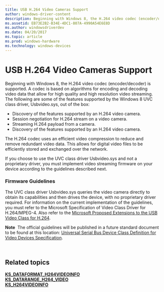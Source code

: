 ```yaml
---
title: USB H.264 Video Cameras Support
author: windows-driver-content
description: Beginning with Windows 8, the H.264 video codec (encoder/decoder) is supported.
ms.assetid: EB73E2B2-B34E-4DC1-807A-4990A54E6E8D
ms.author: windowsdriverdev
ms.date: 04/20/2017
ms.topic: article
ms.prod: windows-hardware
ms.technology: windows-devices
---
```


# USB H.264 Video Cameras Support


Beginning with Windows 8, the H.264 video codec (encoder/decoder) is supported. A codec is based on algorithms for encoding and decoding video data that allow for high quality and high resolution video streaming. The following are some of the features supported by the Windows 8 UVC class driver, Usbvideo.sys, out of the box:

-   Discovery of the features supported by an H.264 video camera.
-   Session negotiation for H.264 stream on a video camera.
-   Streaming H.264 payload from a camera.
-   Discovery of the features supported by an H.264 video camera.

The H.264 codec uses an efficient video compression to reduce and remove redundant video data. This allows for digital video files to be efficiently stored and exchanged over the network.

If you choose to use the UVC class driver Usbvideo.sys and not a proprietary driver, you must implement video streaming firmware on your device according to the guidelines described next.

### Firmware Guidelines

The UVC class driver Usbvideo.sys queries the video camera directly to obtain its capabilities and then drives the device, with no proprietary driver required. For information on the current implementation of the guidelines, you must refer to the Microsoft Specification of Video Class Driver for H.264/MPEG-4. Also refer to the [Microsoft Proposed Extensions to the USB Video Class for H.264](http://go.microsoft.com/fwlink/p/?LinkId=233063).

**Note**  The official guidelines will be published in a future standard document to be found at this location: [Universal Serial Bus Device Class Definition for Video Devices Specification](http://go.microsoft.com/fwlink/p/?linkid=516989).

 

## Related topics
[**KS\_DATAFORMAT\_H264VIDEOINFO**](https://msdn.microsoft.com/library/windows/hardware/hh463996)  
[**KS\_DATARANGE\_H264\_VIDEO**](https://msdn.microsoft.com/library/windows/hardware/hh464002)  
[**KS\_H264VIDEOINFO**](https://msdn.microsoft.com/library/windows/hardware/hh464008)  



